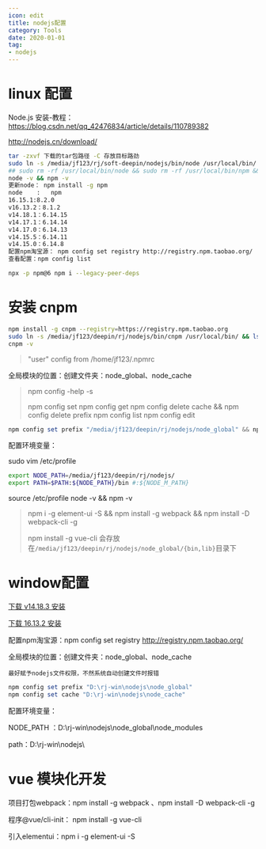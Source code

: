 ```yaml
---
icon: edit
title: nodejs配置
category: Tools
date: 2020-01-01
tag:
- nodejs
---
```


# linux 配置

Node.js  安装-教程：https://blog.csdn.net/qq_42476834/article/details/110789382

http://nodejs.cn/download/

```bash
tar -zxvf 下载的tar包路径 -C 存放目标路劲
sudo ln -s /media/jf123/rj/soft-deepin/nodejs/bin/node /usr/local/bin/ && sudo ln -s /media/jf123/rj/soft-deepin/nodejs/bin/npm /usr/local/bin/ && ls /usr/local/bin/
## sudo rm -rf /usr/local/bin/node && sudo rm -rf /usr/local/bin/npm && sudo rm -rf /usr/local/bin/cnpm
node -v && npm -v
更新node： npm install -g npm 
node    : 	npm
16.15.1:8.2.0
v16.13.2：8.1.2
v14.18.1：6.14.15
v14.17.1：6.14.14
v14.17.0：6.14.13
v14.15.5：6.14.11
v14.15.0：6.14.8
配置npm淘宝源： npm config set registry http://registry.npm.taobao.org/
查看配置：npm config list

npx -p npm@6 npm i --legacy-peer-deps
```

# 安装 cnpm

```bash
npm install -g cnpm --registry=https://registry.npm.taobao.org
sudo ln -s /media/jf123/deepin/rj/nodejs/bin/cnpm /usr/local/bin/ && ls /usr/local/bin/
cnpm -v
```

> "user" config from /home/jf123/.npmrc

全局模块的位置：创建文件夹：node_global、node_cache

> npm config -help -s 
>
> npm config set 
> npm config get 
> npm config delete cache && npm config delete prefix 
> npm config list
> npm config edit

```powershell
npm config set prefix "/media/jf123/deepin/rj/nodejs/node_global" && npm config set cache "/media/jf123/deepin/rj/nodejs/node_cache" && npm config list
```

配置环境变量：

sudo vim /etc/profile

```bash
export NODE_PATH=/media/jf123/deepin/rj/nodejs/
export PATH=$PATH:${NODE_PATH}/bin #:${NODE_M_PATH}
```

source /etc/profile		node -v && npm -v

> npm i -g element-ui -S && npm install -g webpack && npm install -D webpack-cli -g
>
> npm install -g vue-cli 会存放在`/media/jf123/deepin/rj/nodejs/node_global/{bin,lib}`目录下

# window配置

[下载 v14.18.3 安装](https://cdn.npm.taobao.org/dist/node/v14.18.3/node-v14.18.3-x64.msi)

[下载 16.13.2 安装](https://cdn.npm.taobao.org/dist/node/v16.13.2/node-v16.13.2-x64.msi)

配置npm淘宝源：npm config set registry http://registry.npm.taobao.org/

全局模块的位置：创建文件夹：node_global、node_cache

`最好赋予nodejs文件权限，不然系统自动创建文件时报错`

```powershell
npm config set prefix "D:\rj-win\nodejs\node_global"
npm config set cache "D:\rj-win\nodejs\node_cache"
```

配置环境变量：

NODE_PATH ：D:\rj-win\nodejs\node_global\node_modules

path：D:\rj-win\nodejs\

# vue 模块化开发

项目打包webpack：npm install -g webpack 、npm install -D webpack-cli -g

程序@vue/cli-init： npm install -g vue-cli

引入elementui：npm i -g element-ui -S



